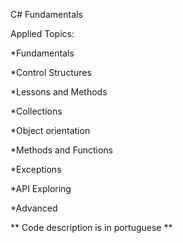 C# Fundamentals

Applied Topics:

*Fundamentals

*Control Structures

*Lessons and Methods

*Collections

*Object orientation

*Methods and Functions

*Exceptions

*API Exploring

*Advanced

** Code description is in portuguese **
